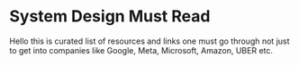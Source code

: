 # System Design Must Read
Hello this is curated list of resources and links one must go through not just to get into companies like Google, Meta, Microsoft, Amazon, UBER etc.
